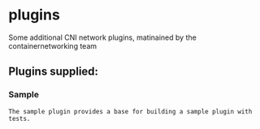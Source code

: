 # plugins
Some additional CNI network plugins, matinained by the containernetworking team

## Plugins supplied:

### Sample
	The sample plugin provides a base for building a sample plugin with tests.
